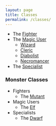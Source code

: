 ```yaml
---
layout: page
title: Classes
permalink: /classes/
---
```


- The [Fighter](/class/fighter)
- The [Magic User](/class/magic-user)
  - [Wizard](/class/magic-user/wizard)
  - [Cleric](/class/magic-user/cleric)
  - [Diabolist](/class/magic-user/diabolist)
  - [Necromancer](/class/magic-user/necromancer)
- The [Specialist](/class/specialist)

### Monster Classes

- Fighters
  - The [Mutant](/class/fi-mutant)
- Magic Users
  - The [Elf](/class/magic-user/elf)
- Specialists
  - The [Dwarf](/class/specialist/dwarf)
